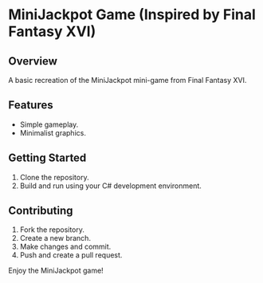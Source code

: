 # MiniJackpot Game (Inspired by Final Fantasy XVI)

## Overview

A basic recreation of the MiniJackpot mini-game from Final Fantasy XVI.

## Features

- Simple gameplay.
- Minimalist graphics.

## Getting Started

1. Clone the repository.
2. Build and run using your C# development environment.


## Contributing

1. Fork the repository.
2. Create a new branch.
3. Make changes and commit.
4. Push and create a pull request.


Enjoy the MiniJackpot game!
